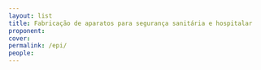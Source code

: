 ```yaml
---
layout: list
title: Fabricação de aparatos para segurança sanitária e hospitalar
proponent: 
cover: 
permalink: /epi/
people:
---
```

